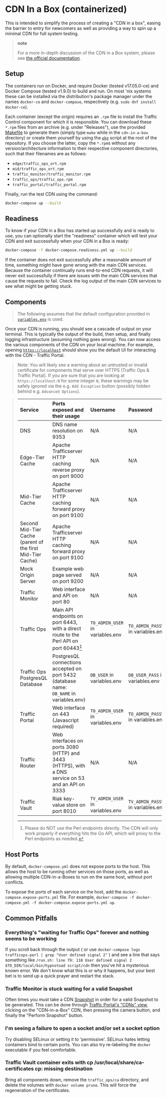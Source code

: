 <!--
	Licensed to the Apache Software Foundation (ASF) under one
	or more contributor license agreements.  See the NOTICE file
	distributed with this work for additional information
	regarding copyright ownership.  The ASF licenses this file
	to you under the Apache License, Version 2.0 (the
	"License"); you may not use this file except in compliance
	with the License.  You may obtain a copy of the License at

	  http://www.apache.org/licenses/LICENSE-2.0

	Unless required by applicable law or agreed to in writing,
	software distributed under the License is distributed on an
	"AS IS" BASIS, WITHOUT WARRANTIES OR CONDITIONS OF ANY
	KIND, either express or implied.  See the License for the
	specific language governing permissions and limitations
	under the License.
-->

# CDN In a Box (containerized)
This is intended to simplify the process of creating a "CDN in a box", easing
the barrier to entry for newcomers as well as providing a way to spin up a
minimal CDN for full system testing.

> **note**
>
> For a more in-depth discussion of the CDN in a Box system, please see [the official documentation](https://traffic-control-cdn.readthedocs.io/en/latest/admin/quick_howto/ciab.html).

## Setup
The containers run on Docker, and require Docker (tested v17.05.0-ce) and Docker
Compose (tested v1.9.0) to build and run. On most 'nix systems these can be installed
via the distribution's package manager under the names `docker-ce` and
`docker-compose`, respectively (e.g. `sudo dnf install docker-ce`).

Each container (except the origin) requires an `.rpm` file to install the Traffic Control
component for which it is responsible. You can download these `*.rpm` files from an archive
(e.g. under "Releases"), use the provided [Makefile](../../build/package/cdn-in-a-box/Makefile) to generate them (simply
type `make` while in the `cdn-in-a-box` directory) or create them yourself by using the
[`pkg`](../../../pkg) script at the root of the repository. If you choose the latter, copy
the `*.rpm`s without any version/architecture information to their respective component
directories, such that their filenames are as follows:

* `edge/traffic_ops_ort.rpm`
* `mid/traffic_ops_ort.rpm`
* `traffic_monitor/traffic_monitor.rpm`
* `traffic_ops/traffic_ops.rpm`
* `traffic_portal/traffic_portal.rpm`

Finally, run the test CDN using the command:

```bash
docker-compose up --build
```

## Readiness
To know if your CDN in a Box has started up successfully and is ready to use,
you can optionally start the "readiness" container which will test your CDN and
exit successfully when your CDN in a Box is ready:

```bash
docker-compose -f docker-compose.readiness.yml up --build
```

If the container does not exit successfully after a reasonable amount of time,
something might have gone wrong with the main CDN services. Because the
container continually runs end-to-end CDN requests, it will never exit
successfully if there are issues with the main CDN services that cause the
requests to fail. Check the log output of the main CDN services to see what
might be getting stuck.

## Components
> The following assumes that the default configuration provided in
> [`variables.env`](../../build/package/cdn-in-a-box/variables.env) is used.

Once your CDN is running, you should see a cascade of output on your terminal. This is
typically the output of the build, then setup, and finally logging infrastructure
(assuming nothing goes wrong). You can now access the various components of the CDN on
your local machine. For example, opening [`https://localhost`](https://localhost) should
show you the default UI for interacting with the CDN - Traffic Portal.

> Note: You will likely see a warning about an untrusted or invalid certificate for
> components that serve over HTTPS (Traffic Ops & Traffic Portal). If you
> are sure that you are looking at `https://localhost:N` for some integer `N`, these
> warnings may be safely ignored via the e.g. `Add Exception` button (possibly hidden
> behind e.g. `Advanced Options`).

> <table>
> <colgroup>
> <col width="18%" />
> <col width="34%" />
> <col width="22%" />
> <col width="24%" />
> </colgroup>
> <thead>
> <tr class="header">
> <th align="left">Service</th>
> <th align="left">Ports exposed and their usage</th>
> <th align="left">Username</th>
> <th align="left">Password</th>
> </tr>
> </thead>
> <tbody>
> <tr class="odd">
> <td align="left">DNS</td>
> <td align="left">DNS name resolution on 9353</td>
> <td align="left">N/A</td>
> <td align="left">N/A</td>
> </tr>
> <tr class="even">
> <td align="left">Edge-Tier Cache</td>
> <td align="left">Apache Trafficserver HTTP caching reverse proxy on port 9000</td>
> <td align="left">N/A</td>
> <td align="left">N/A</td>
> </tr>
> <tr class="odd">
> <td align="left">Mid-Tier Cache</td>
> <td align="left">Apache Trafficserver HTTP caching forward proxy on port 9100</td>
> <td align="left">N/A</td>
> <td align="left">N/A</td>
> </tr>
> <tr class="even">
> <td align="left">Second Mid-Tier Cache (parent of the first Mid-Tier Cache)</td>
> <td align="left">Apache Trafficserver HTTP caching forward proxy on port 9100</td>
> <td align="left">N/A</td>
> <td align="left">N/A</td>
> </tr>
> <tr class="odd">
> <td align="left">Mock Origin Server</td>
> <td align="left">Example web page served on port 9200</td>
> <td align="left">N/A</td>
> <td align="left">N/A</td>
> </tr>
> <tr class="even">
> <td align="left">Traffic Monitor</td>
> <td align="left">Web interface and API on port 80</td>
> <td align="left">N/A</td>
> <td align="left">N/A</td>
> </tr>
> <tr class="odd">
> <td align="left">Traffic Ops</td>
> <td align="left">Main API endpoints on port 6443, with a direct route to the Perl API on port 60443<a href="#fn1" class="footnoteRef" id="fnref1"><sup>1</sup></a></td>
> <td align="left"><code>TO_ADMIN_USER</code> in variables.env</td>
> <td align="left"><code>TO_ADMIN_PASSWORD</code> in variables.env</td>
> </tr>
> <tr class="even">
> <td align="left">Traffic Ops PostgresQL Database</td>
> <td align="left">PostgresQL connections accepted on port 5432 (database name: <code>DB_NAME</code> in variables.env)</td>
> <td align="left"><code>DB_USER</code> in variables.env</td>
> <td align="left"><code>DB_USER_PASS</code> in variables.env</td>
> </tr>
> <tr class="odd">
> <td align="left">Traffic Portal</td>
> <td align="left">Web interface on 443 (Javascript required)</td>
> <td align="left"><code>TO_ADMIN_USER</code> in variables.env</td>
> <td align="left"><code>TO_ADMIN_PASSWORD</code> in variables.env</td>
> </tr>
> <tr class="even">
> <td align="left">Traffic Router</td>
> <td align="left">Web interfaces on ports 3080 (HTTP) and 3443 (HTTPS), with a DNS service on 53 and an API on 3333</td>
> <td align="left">N/A</td>
> <td align="left">N/A</td>
> </tr>
> <tr class="odd">
> <td align="left">Traffic Vault</td>
> <td align="left">Riak key-value store on port 8010</td>
> <td align="left"><code>TV_ADMIN_USER</code> in variables.env</td>
> <td align="left"><code>TV_ADMIN_PASSWORD</code> in variables.env</td>
> </tr>
> </tbody>
> </table>
> <div class="footnotes">
> <hr />
> <ol>
> <li id="fn1"><p>Please do NOT use the Perl endpoints directly. The CDN will only work properly if everything hits the Go API, which will proxy to the Perl endpoints as needed.<a href="#fnref1">↩</a></p></li>
> </ol>
> </div>
>

## Host Ports

By default, `docker-compose.yml` does not expose ports to the host. This allows the host to be running other services on those ports, as well as allowing multiple CDN-in-a-Boxes to run on the same host, without port conflicts.

To expose the ports of each service on the host, add the `docker-compose.expose-ports.yml` file. For example, `docker-compose -f docker-compose.yml -f docker-compose.expose-ports.yml up`.

## Common Pitfalls

### Everything's "waiting for Traffic Ops" forever and nothing seems to be working

If you scroll back through the output ( or use `docker-compose logs trafficops-perl | grep "User defined signal 2"` ) and see a line that says something like `/run.sh: line 79: 118 User defined signal 2 $TO_DIR/local/bin/hypnotoad script/cdn` then you've hit a mysterious known error. We don't know what this is or why it happens, but your best bet is to send up a quick prayer and restart the stack.

### Traffic Monitor is stuck waiting for a valid Snapshot

Often times you must take a CDN [Snapshot](https://traffic-control-cdn.readthedocs.io/en/latest/glossary.html#term-snapshot) in order for a valid Snapshot to be generated. This can be done through [Traffic Portal's "CDNs" view](https://traffic-control-cdn.readthedocs.io/en/latest/admin/traffic_portal/usingtrafficportal.html#cdns), clicking on the "CDN-in-a-Box" CDN, then pressing the camera button, and finally the "Perform Snapshot" button.

### I'm seeing a failure to open a socket and/or set a socket option

Try disabling SELinux or setting it to 'permissive'. SELinux hates letting containers bind to certain ports. You can also try re-labeling the `docker` executable if you feel comfortable.

### Traffic Vault container exits with cp /usr/local/share/ca-certificates cp: missing destination

Bring all components down, remove the `traffic_ops/ca` directory, and delete the volumes with `docker volume prune`. This will force the regeneration of the certificates.
